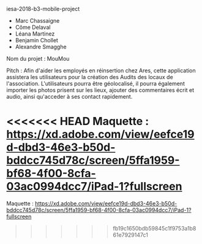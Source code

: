 iesa-2018-b3-mobile-project
* Marc Chassaigne
* Côme Delaval
* Léana Martinez
* Benjamin Chollet
* Alexandre Smagghe

Nom du projet : MouMou

Pitch : Afin d'aider les employés en réinsertion chez Ares, cette application assistera les utilisateurs pour la création des Audits des locaux de l'association. L'utilisateurs pourra être géolocalisé, il pourra également importer les photos prisent sur les lieux, ajouter des commentaires écrit et audio, ainsi qu'acceder à ses contact rapidement.

<<<<<<< HEAD
Maquette : https://xd.adobe.com/view/eefce19d-dbd3-46e3-b50d-bddcc745d78c/screen/5ffa1959-bf68-4f00-8cfa-03ac0994dcc7/iPad-1?fullscreen
=======
Maquette : https://xd.adobe.com/view/eefce19d-dbd3-46e3-b50d-bddcc745d78c/screen/5ffa1959-bf68-4f00-8cfa-03ac0994dcc7/iPad-1?fullscreen
>>>>>>> fb19c1650bdb59845c1f9753a1b861e7929147c1
